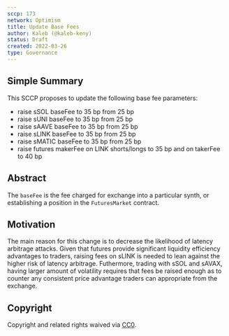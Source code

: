 ```yaml
---
sccp: 173
network: Optimism
title: Update Base Fees
author: Kaleb (@kaleb-keny)
status: Draft
created: 2022-03-26
type: Governance
---
```


## Simple Summary

<!--"If you can't explain it simply, you don't understand it well enough." Provide a simplified and layman-accessible explanation of the SCCP.-->

This SCCP proposes to update the following base fee parameters:
- raise sSOL baseFee to 35 bp from 25 bp
- raise sUNI baseFee to 35 bp from 25 bp
- raise sAAVE baseFee to 35 bp from 25 bp
- raise sLINK baseFee to 35 bp from 25 bp
- raise sMATIC baseFee to 35 bp from 25 bp
- raise futures makerFee on LINK shorts/longs to 35 bp and on takerFee to 40 bp

## Abstract

<!--A short (~200 word) description of the variable change proposed.-->

The `baseFee` is the fee charged for exchange into a particular synth, or establishing a position in the `FuturesMarket` contract.

## Motivation

<!--The motivation is critical for SCCPs that want to update variables within Synthetix. It should clearly explain why the existing variable is not incentive aligned. SCCP submissions without sufficient motivation may be rejected outright.-->

The main reason for this change is to decrease the likelihood of latency arbitrage attacks. Given that futures provide significant liquidity efficiency advantages to traders, raising fees on sLINK is needed to lean against the higher risk of latency arbitrage. Futhermore, trading with sSOL and sAVAX, having larger amount of volatility requires that fees be raised enough as to counter any consistent price advantage traders can appropriate from the exchange.

## Copyright

Copyright and related rights waived via [CC0](https://creativecommons.org/publicdomain/zero/1.0/).

